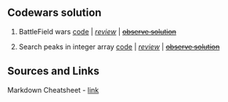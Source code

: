 Codewars solution
---

1) BattleField wars 
   [code](/src/main/java/battlefield/BattleField.java)
 | [*review*](/src/main/java/battlefield/BattleField.md)
 | [~~observe solution~~]()

2) Search peaks in integer array
[code](/src/main/java/peak/Peak.java)
 | [*review*](/src/main/java/peak/Peak.md)
 | [~~observe solution~~]()




Sources and Links
--
Markdown Cheatsheet - [link](https://github.com/adam-p/markdown-here/wiki/Markdown-Cheatsheet)  